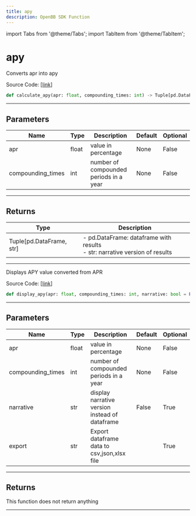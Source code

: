 ```yaml
---
title: apy
description: OpenBB SDK Function
---
```


import Tabs from '@theme/Tabs';
import TabItem from '@theme/TabItem';

# apy

<Tabs>
<TabItem value="model" label="Model" default>

Converts apr into apy

Source Code: [[link](https://github.com/OpenBB-finance/OpenBBTerminal/tree/main/openbb_terminal/cryptocurrency/tools/tools_model.py#L19)]

```python
def calculate_apy(apr: float, compounding_times: int) -> Tuple[pd.DataFrame, str]
```
---
## Parameters

| Name | Type | Description | Default | Optional |
| ---- | ---- | ----------- | ------- | -------- |
| apr | float | value in percentage | None | False |
| compounding_times | int | number of compounded periods in a year | None | False |

---
## Returns

| Type | Description |
| ---- | ----------- |
| Tuple[pd.DataFrame, str] | - pd.DataFrame: dataframe with results<br/>- str: narrative version of results |

---


</TabItem>
<TabItem value="view" label="View">

Displays APY value converted from APR

Source Code: [[link](https://github.com/OpenBB-finance/OpenBBTerminal/tree/main/openbb_terminal/cryptocurrency/tools/tools_view.py#L16)]

```python
def display_apy(apr: float, compounding_times: int, narrative: bool = False, export: str = "") -> None
```
---
## Parameters

| Name | Type | Description | Default | Optional |
| ---- | ---- | ----------- | ------- | -------- |
| apr | float | value in percentage | None | False |
| compounding_times | int | number of compounded periods in a year | None | False |
| narrative | str | display narrative version instead of dataframe | False | True |
| export | str | Export dataframe data to csv,json,xlsx file |  | True |

---
## Returns

This function does not return anything

---


</TabItem>
</Tabs>